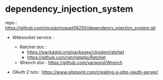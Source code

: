 # dependency_injection_system
repo : https://github.com/nicolachoquet06250/dependency_injection_system.git
 - Websocket service :
     - Ratchet doc : 
       - https://packagist.org/packages/cboden/ratchet
       - https://github.com/ratchetphp/Ratchet
     - Wrench doc : https://github.com/varspool/Wrench
     
 - OAuth 2 tuto : https://www.sitepoint.com/creating-a-php-oauth-server/